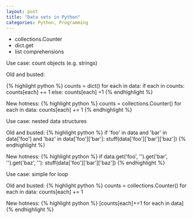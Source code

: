 ```yaml
---
layout: post
title: "Data sets in Python"
categories: Python, Programming
---
```


- collections.Counter
- dict.get
- list comprehensions

Use case: count objects (e.g. strings)

Old and busted:

{% highlight python %}
counts = dict()
for each in data:
  if each in counts:
    counts[each] += 1
  else:
    counts[each] =1
{% endhighlight %}

New hotness:
{% highlight python %}
counts = collections.Counter()
for each in data:
  counts[each] += 1
{% endhighlight %}

Use case: nested data structures

Old and busted:
{% highlight python %}
if 'foo' in data and 'bar' in data['foo'] and 'baz' in data['foo']['bar']:
  stuff(data['foo']['bar']['baz'])
{% endhighlight %}

New hotness:
{% highlight python %}
if data.get('foo', '').get('bar', '').get('baz', ''):
  stuff(data['foo']['bar']['baz'])
{% endhighlight %}

Use case: simple for loop

Old and busted:
{% highlight python %}
counts = collections.Counter()
for each in data:
  counts[each] += 1

New hotness:
{% highlight python %}
[counts[each]+=1 for each in data]
{% endhighlight %}
